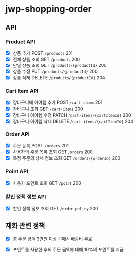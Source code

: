 # jwp-shopping-order

## API

### Product API

- [x] 상품 추가 POST `/products` 201
- [x] 전체 상품 조회 GET `/products` 200
- [x] 단일 상품 조회 GET `/products/{productId}` 200
- [x] 상품 수정 PUT `/products/{productId}` 200
- [x] 상품 삭제 DELETE `/products/{productId}` 204

### Cart Item API

- [x] 장바구니에 아이템 추가 POST `/cart-items` 201
- [x] 장바구니 조회 GET `/cart-items` 200
- [x] 장바구니 아이템 수정 PATCH `/cart-items/{cartItemId}` 200
- [x] 장바구니 아이템 삭제 DELETE `/cart-items/{cartItemId}` 204

### Order API

- [x] 주문 등록 POST `/orders` 201
- [x] 사용자의 주문 목록 조회 GET `/orders` 200
- [x] 특정 주문의 상세 정보 조회 GET `/orders/{orderId}` 200

### Point API

- [x] 사용자 포인트 조회 GET `/point` 200

### 할인 정책 정보 API

- [x] 할인 정책 정보 조회 GET `/order-policy` 200

## 재화 관련 정책

- [x] 총 주문 금액 3만원 이상 구매시 배송비 무료
- [x] 포인트를 사용한 후의 주문 금액에 대해 10%의 포인트를 지급

